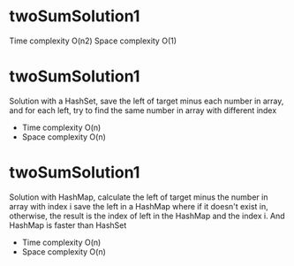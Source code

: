 # twoSumSolution1
Time complexity O(n2)
Space complexity O(1)

# twoSumSolution1
Solution with a HashSet, save the left of target minus each number in array, 
and for each left, try to find the same number in array with different index<br>
* Time complexity O(n)
* Space complexity O(n)

# twoSumSolution1
Solution with HashMap, calculate the left of target minus the number in array with index i
save the left in a HashMap<Integer> where if it doesn't exist in, 
otherwise, the result is the index of left in the HashMap and the index i. And HashMap is faster than HashSet
* Time complexity O(n)
* Space complexity O(n)
